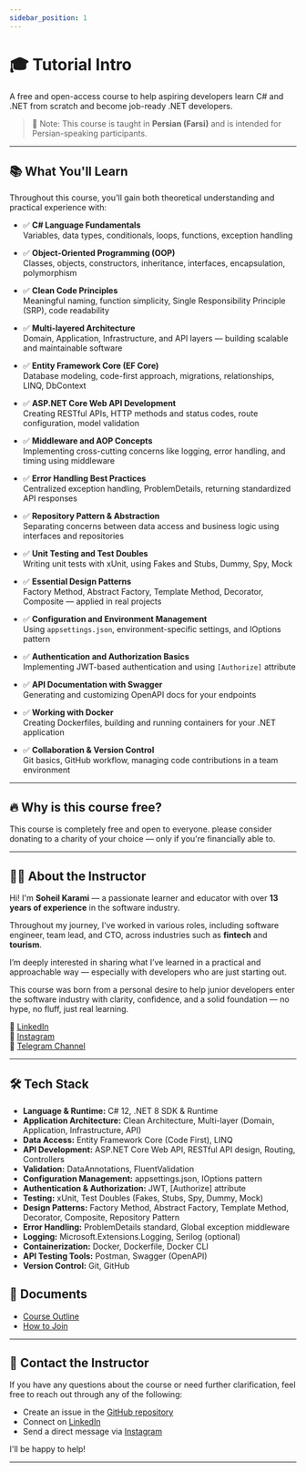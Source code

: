 ```yaml
---
sidebar_position: 1
---
```


# 🎓 Tutorial Intro

A free and open-access course to help aspiring developers learn C# and .NET from scratch and become job-ready .NET developers.

> 📌 Note: This course is taught in **Persian (Farsi)** and is intended for Persian-speaking participants.

---

## 📚 What You'll Learn

Throughout this course, you'll gain both theoretical understanding and practical experience with:

- ✅ **C# Language Fundamentals**  
  Variables, data types, conditionals, loops, functions, exception handling

- ✅ **Object-Oriented Programming (OOP)**  
  Classes, objects, constructors, inheritance, interfaces, encapsulation, polymorphism

- ✅ **Clean Code Principles**  
  Meaningful naming, function simplicity, Single Responsibility Principle (SRP), code readability

- ✅ **Multi-layered Architecture**  
  Domain, Application, Infrastructure, and API layers — building scalable and maintainable software

- ✅ **Entity Framework Core (EF Core)**  
  Database modeling, code-first approach, migrations, relationships, LINQ, DbContext

- ✅ **ASP.NET Core Web API Development**  
  Creating RESTful APIs, HTTP methods and status codes, route configuration, model validation

- ✅ **Middleware and AOP Concepts**  
  Implementing cross-cutting concerns like logging, error handling, and timing using middleware

- ✅ **Error Handling Best Practices**  
  Centralized exception handling, ProblemDetails, returning standardized API responses

- ✅ **Repository Pattern & Abstraction**  
  Separating concerns between data access and business logic using interfaces and repositories

- ✅ **Unit Testing and Test Doubles**  
  Writing unit tests with xUnit, using Fakes and Stubs, Dummy, Spy, Mock

- ✅ **Essential Design Patterns**  
  Factory Method, Abstract Factory, Template Method, Decorator, Composite — applied in real projects

- ✅ **Configuration and Environment Management**  
  Using `appsettings.json`, environment-specific settings, and IOptions pattern

- ✅ **Authentication and Authorization Basics**  
  Implementing JWT-based authentication and using `[Authorize]` attribute

- ✅ **API Documentation with Swagger**  
  Generating and customizing OpenAPI docs for your endpoints

- ✅ **Working with Docker**  
  Creating Dockerfiles, building and running containers for your .NET application

- ✅ **Collaboration & Version Control**  
  Git basics, GitHub workflow, managing code contributions in a team environment

---

## 🔥 Why is this course free?

This course is completely free and open to everyone. please consider donating to a charity of your choice — only if you're financially able to.

---

## 👨‍🏫 About the Instructor

Hi! I'm **Soheil Karami** — a passionate learner and educator with over **13 years of experience** in the software industry.

Throughout my journey, I've worked in various roles, including software engineer, team lead, and CTO, across industries such as **fintech** and **tourism**.

I’m deeply interested in sharing what I’ve learned in a practical and approachable way — especially with developers who are just starting out.

This course was born from a personal desire to help junior developers enter the software industry with clarity, confidence, and a solid foundation — no hype, no fluff, just real learning.

📎 [LinkedIn](https://www.linkedin.com/in/soheilkarami/)  
📎 [Instagram](https://www.instagram.com/soheilkarami92/)  
📎 [Telegram Channel](https://t.me/DotNetFromZeroBySoheilKarami)

---

## 🛠 Tech Stack

- **Language & Runtime:** C# 12, .NET 8 SDK & Runtime
- **Application Architecture:** Clean Architecture, Multi-layer (Domain, Application, Infrastructure, API)
- **Data Access:** Entity Framework Core (Code First), LINQ
- **API Development:** ASP.NET Core Web API, RESTful API design, Routing, Controllers
- **Validation:** DataAnnotations, FluentValidation
- **Configuration Management:** appsettings.json, IOptions pattern
- **Authentication & Authorization:** JWT, [Authorize] attribute
- **Testing:** xUnit, Test Doubles (Fakes, Stubs, Spy, Dummy, Mock)
- **Design Patterns:** Factory Method, Abstract Factory, Template Method, Decorator, Composite, Repository Pattern
- **Error Handling:** ProblemDetails standard, Global exception middleware
- **Logging:** Microsoft.Extensions.Logging, Serilog (optional)
- **Containerization:** Docker, Dockerfile, Docker CLI
- **API Testing Tools:** Postman, Swagger (OpenAPI)
- **Version Control:** Git, GitHub

## 📄 Documents

- [Course Outline](/docs/Inofrmation/course-outline.md)
- [How to Join](/docs/Inofrmation/how-to-join.md)

---

## 📩 Contact the Instructor

If you have any questions about the course or need further clarification, feel free to reach out through any of the following:

- Create an issue in the [GitHub repository](https://github.com/sohilww)
- Connect on [LinkedIn](https://www.linkedin.com/in/soheilkarami/)
- Send a direct message via [Instagram](https://www.instagram.com/soheilkarami92/)

I'll be happy to help!

---

